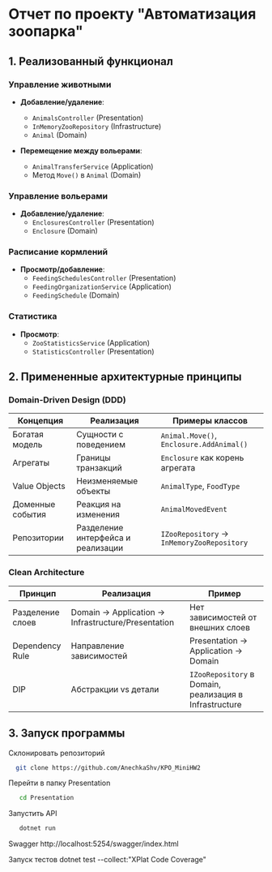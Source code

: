 # Отчет по проекту "Автоматизация зоопарка"

## 1. Реализованный функционал

### Управление животными
- **Добавление/удаление**: 
  - `AnimalsController` (Presentation)
  - `InMemoryZooRepository` (Infrastructure)
  - `Animal` (Domain)
  
- **Перемещение между вольерами**:
  - `AnimalTransferService` (Application)
  - Метод `Move()` в `Animal` (Domain)

### Управление вольерами
- **Добавление/удаление**:
  - `EnclosuresController` (Presentation)
  - `Enclosure` (Domain)

### Расписание кормлений
- **Просмотр/добавление**:
  - `FeedingSchedulesController` (Presentation)
  - `FeedingOrganizationService` (Application)
  - `FeedingSchedule` (Domain)

### Статистика
- **Просмотр**:
  - `ZooStatisticsService` (Application)
  - `StatisticsController` (Presentation)

## 2. Примененные архитектурные принципы

### Domain-Driven Design (DDD)

| Концепция          | Реализация                          | Примеры классов               |
|--------------------|-------------------------------------|-------------------------------|
| Богатая модель     | Сущности с поведением               | `Animal.Move()`, `Enclosure.AddAnimal()` |
| Агрегаты           | Границы транзакций                  | `Enclosure` как корень агрегата |
| Value Objects      | Неизменяемые объекты                | `AnimalType`, `FoodType`      |
| Доменные события   | Реакция на изменения                | `AnimalMovedEvent`            |
| Репозитории        | Разделение интерфейса и реализации  | `IZooRepository` → `InMemoryZooRepository` |

### Clean Architecture

| Принцип            | Реализация                          | Пример                       |
|--------------------|-------------------------------------|-----------------------------|
| Разделение слоев   | Domain → Application → Infrastructure/Presentation | Нет зависимостей от внешних слоев |
| Dependency Rule    | Направление зависимостей            | Presentation → Application → Domain |
| DIP                | Абстракции vs детали                | `IZooRepository` в Domain, реализация в Infrastructure |


## 3. Запуск программы
Склонировать репозиторий
 ```bash
   git clone https://github.com/AnechkaShv/KPO_MiniHW2
```

Перейти в папку Presentation
```bash
   cd Presentation
```

Запустить API
```bash
   dotnet run
```
Swagger
http://localhost:5254/swagger/index.html

Запуск тестов
dotnet test --collect:"XPlat Code Coverage"
